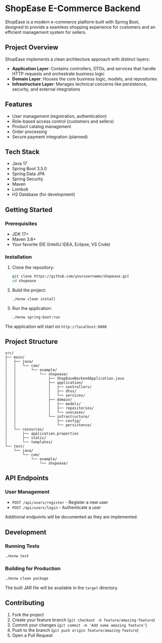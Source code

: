 # ShopEase E-Commerce Backend

ShopEase is a modern e-commerce platform built with Spring Boot, designed to provide a seamless shopping experience for customers and an efficient management system for sellers.

## Project Overview

ShopEase implements a clean architecture approach with distinct layers:

-   **Application Layer**: Contains controllers, DTOs, and services that handle HTTP requests and orchestrate business logic
-   **Domain Layer**: Houses the core business logic, models, and repositories
-   **Infrastructure Layer**: Manages technical concerns like persistence, security, and external integrations

## Features

-   User management (registration, authentication)
-   Role-based access control (customers and sellers)
-   Product catalog management
-   Order processing
-   Secure payment integration (planned)

## Tech Stack

-   Java 17
-   Spring Boot 3.5.0
-   Spring Data JPA
-   Spring Security
-   Maven
-   Lombok
-   H2 Database (for development)

## Getting Started

### Prerequisites

-   JDK 17+
-   Maven 3.8+
-   Your favorite IDE (IntelliJ IDEA, Eclipse, VS Code)

### Installation

1. Clone the repository:

    ```bash
    git clone https://github.com/yourusername/shopease.git
    cd shopease
    ```

2. Build the project:

    ```bash
    ./mvnw clean install
    ```

3. Run the application:
    ```bash
    ./mvnw spring-boot:run
    ```

The application will start on `http://localhost:8080`

## Project Structure

```
src/
├── main/
│   ├── java/
│   │   └── com/
│   │       └── example/
│   │           └── shopease/
│   │               ├── ShopEaseBackendApplication.java
│   │               ├── application/
│   │               │   ├── controllers/
│   │               │   ├── dtos/
│   │               │   └── services/
│   │               ├── domain/
│   │               │   ├── models/
│   │               │   ├── repositories/
│   │               │   └── usecases/
│   │               └── infrastructure/
│   │                   ├── config/
│   │                   └── persistence/
│   └── resources/
│       ├── application.properties
│       ├── static/
│       └── templates/
└── test/
    └── java/
        └── com/
            └── example/
                └── shopease/
```

## API Endpoints

### User Management

-   `POST /api/users/register` - Register a new user
-   `POST /api/users/login` - Authenticate a user

Additional endpoints will be documented as they are implemented.

## Development

### Running Tests

```bash
./mvnw test
```

### Building for Production

```bash
./mvnw clean package
```

The built JAR file will be available in the `target` directory.

## Contributing

1. Fork the project
2. Create your feature branch (`git checkout -b feature/amazing-feature`)
3. Commit your changes (`git commit -m 'Add some amazing feature'`)
4. Push to the branch (`git push origin feature/amazing-feature`)
5. Open a Pull Request

